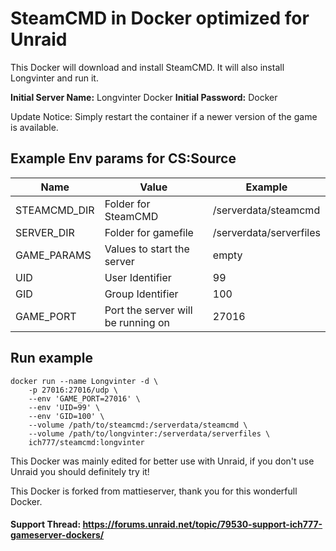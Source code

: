# SteamCMD in Docker optimized for Unraid
This Docker will download and install SteamCMD. It will also install Longvinter and run it.

**Initial Server Name:** Longvinter Docker
**Initial Password:** Docker

Update Notice: Simply restart the container if a newer version of the game is available.

## Example Env params for CS:Source
| Name | Value | Example |
| --- | --- | --- |
| STEAMCMD_DIR | Folder for SteamCMD | /serverdata/steamcmd |
| SERVER_DIR | Folder for gamefile | /serverdata/serverfiles |
| GAME_PARAMS | Values to start the server | empty |
| UID | User Identifier | 99 |
| GID | Group Identifier | 100 |
| GAME_PORT | Port the server will be running on | 27016 |

## Run example
```
docker run --name Longvinter -d \
	-p 27016:27016/udp \
	--env 'GAME_PORT=27016' \
	--env 'UID=99' \
	--env 'GID=100' \
	--volume /path/to/steamcmd:/serverdata/steamcmd \
	--volume /path/to/longvinter:/serverdata/serverfiles \
	ich777/steamcmd:longvinter
```

This Docker was mainly edited for better use with Unraid, if you don't use Unraid you should definitely try it!

This Docker is forked from mattieserver, thank you for this wonderfull Docker.

#### Support Thread: https://forums.unraid.net/topic/79530-support-ich777-gameserver-dockers/